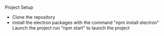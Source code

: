 Project Setup
- Clone the repository
- install the electron packages with the command "npm install electron"
Launch the project
run "npm start" to launch the project
